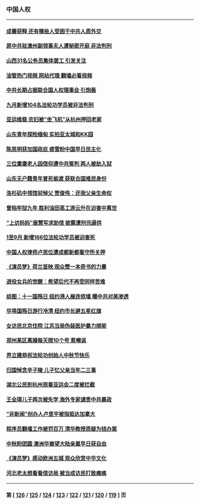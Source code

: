 ### 中国人权
---
#### [成蕾获释 还有哪些人受困于中共人质外交](../../pages/ncid278/n14093238.md?10130445) 
#### [原中共驻澳州副领事夫人遭秘密开庭 非法判刑](../../pages/ncid278/n14093225.md?10130445) 
#### [山西31名公务员集体罢工 引发关注](../../pages/ncid278/n14092985.md?10130445) 
#### [油管热门视频 网站代理 翻墙必看视频](http://138.2.39.72:81/youtube.html?epic-marker?10130445)
#### [中共长期占据联合国人权理事会 引炮轰](../../pages/ncid278/n14092719.md?10130445) 
#### [九月新增104名法轮功学员被非法判刑](../../pages/ncid278/n14092397.md?10130445) 
#### [亚运维稳 农妇被“坐飞机”从杭州押回老家](../../pages/ncid278/n14091767.md?10130445) 
#### [山东青年探险缅甸 实拍亚太城和KK园](../../pages/ncid278/n14090468.md?10130445) 
#### [陈思明获加国政庇 盛雪盼中国早日民主化](../../pages/ncid278/n14090875.md?10130445) 
#### [三位耄耋老人因信仰遭中共冤判 两人被劫入狱](../../pages/ncid278/n14089560.md?10130445) 
#### [山东无户籍青年冒死偷渡 获联合国难民身份](../../pages/ncid278/n14090467.md?10130445) 
#### [洛杉矶中领馆前悼父 贾俊伟：还我父亲生命权](../../pages/ncid278/n14089802.md?10130445) 
#### [曾陷牢狱九年 胜利油田高工游云升在迫害中离世](../../pages/ncid278/n14088624.md?10130445) 
#### [“上访妈妈”唐慧写求助信 披露遭刑讯逼供](../../pages/ncid278/n14088332.md?10130445) 
#### [1至9月 新增166位法轮功学员被迫害死](../../pages/ncid278/n14088146.md?10130445) 
#### [中国人权律师卢思位遭成都新都看守所关押](../../pages/ncid278/n14087927.md?10130445) 
#### [《演员梦》荷兰首映 观众赞一本奇书的力量](../../pages/ncid278/n14087560.md?10130445) 
#### [退役女兵的觉醒：希望后代不再受同样苦难](../../pages/ncid278/n14086918.md?10130445) 
#### [组图：十一国殇日 纽约港人展连侬墙 曝中共对美渗透](../../pages/ncid278/n14086289.md?10130445) 
#### [华埠国殇日游行冷清 纽约市长避五星红旗](../../pages/ncid278/n14086299.md?10130445) 
#### [女访民北京住院 江苏当局伪装医护暴力绑架](../../pages/ncid278/n14085993.md?10130445) 
#### [郑州某区离婚每天限10个号 惹嘲讽](../../pages/ncid278/n14085309.md?10130445) 
#### [界立建恭祝法轮功创始人中秋节快乐](../../pages/ncid278/n14085351.md?10130445) 
#### [归国悼念辛子陵 儿子忆父亲当年二三事](../../pages/ncid278/n14085053.md?10130445) 
#### [湖北公民到杭州观看亚运会二度被拦截](../../pages/ncid278/n14083316.md?10130445) 
#### [王全璋儿子两次被失学 海外专家谴责中共暴政](../../pages/ncid278/n14083173.md?10130445) 
#### [“非新闻”创办人卢昱宇被指抵达加拿大](../../pages/ncid278/n14082774.md?10130445) 
#### [程序员翻墙工作被罚百万 清华教授质疑为钱办案](../../pages/ncid278/n14082545.md?10130445) 
#### [中秋盼团圆 澳洲华裔望大陆亲属早日获自由](../../pages/ncid278/n14082087.md?10130445) 
#### [《演员梦》感动欧洲五城 观众欣赏中华文化](../../pages/ncid278/n14082071.md?10130445) 
#### [河北老太想看看信访局 被当成访民打致瘫痪](../../pages/ncid278/n14082382.md?10130445) 

---
#### 第 [ [126](./126.md?10130445) / [125](./125.md?10130445) / [124](./124.md?10130445) / [123](./123.md?10130445) / [122](./122.md?10130445) / [121](./121.md?10130445) / [120](./120.md?10130445) / [119](./119.md?10130445) ] 页
